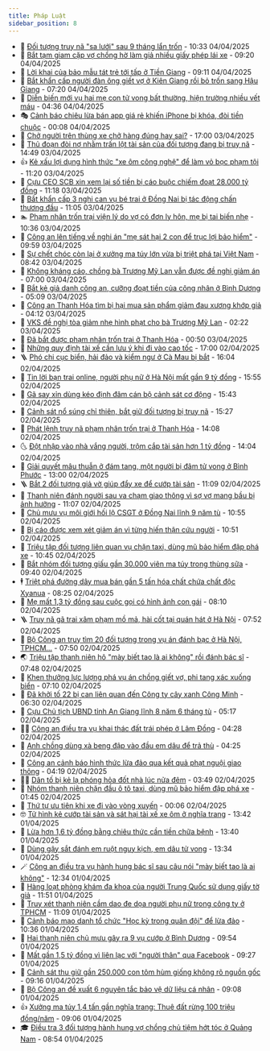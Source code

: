 ```yaml
---
title: Pháp Luật
sidebar_position: 8
---
```


<!-- dantri-phap-luat:START -->
- 🌊 [Đối tượng truy nã &quot;sa lưới&quot; sau 9 tháng lẩn trốn](https://dantri.com.vn/phap-luat/doi-tuong-truy-na-sa-luoi-sau-9-thang-lan-tron-20250404171431689.htm) - 10:33 04/04/2025
- 🐲 [Bắt tạm giam cặp vợ chồng hờ làm giả nhiều giấy phép lái xe](https://dantri.com.vn/phap-luat/bat-tam-giam-cap-vo-chong-ho-lam-gia-nhieu-giay-phep-lai-xe-20250404152354919.htm) - 09:20 04/04/2025
- 🌁 [Lời khai của bảo mẫu tát trẻ tới tấp ở Tiền Giang](https://dantri.com.vn/phap-luat/loi-khai-cua-bao-mau-tat-tre-toi-tap-o-tien-giang-20250404153135543.htm) - 09:11 04/04/2025
- 🎃 [Bắt khẩn cấp người đàn ông giết vợ ở Kiên Giang rồi bỏ trốn sang Hậu Giang](https://dantri.com.vn/phap-luat/bat-khan-cap-nguoi-dan-ong-giet-vo-o-kien-giang-roi-bo-tron-sang-hau-giang-20250404140558656.htm) - 07:20 04/04/2025
- 🦅 [Diễn biến mới vụ hai mẹ con tử vong bất thường, hiện trường nhiều vết máu](https://dantri.com.vn/phap-luat/dien-bien-moi-vu-hai-me-con-tu-vong-bat-thuong-hien-truong-nhieu-vet-mau-20250404102236902.htm) - 04:36 04/04/2025
- 🎭 [Cảnh báo chiêu lừa bán app giá rẻ khiến iPhone bị khóa, đòi tiền chuộc](https://dantri.com.vn/phap-luat/canh-bao-chieu-lua-ban-app-gia-re-khien-iphone-bi-khoa-doi-tien-chuoc-20250404065629074.htm) - 00:08 04/04/2025
- 🤗 [Chở người trên thùng xe chở hàng đúng hay sai?](https://dantri.com.vn/phap-luat/cho-nguoi-tren-thung-xe-cho-hang-dung-hay-sai-20250403181459853.htm) - 17:00 03/04/2025
- 🚀 [Thủ đoạn đòi nợ nhằm trấn lột tài sản của đối tượng đang bị truy nã](https://dantri.com.vn/phap-luat/thu-doan-doi-no-nham-tran-lot-tai-san-cua-doi-tuong-dang-bi-truy-na-20250403203301763.htm) - 14:49 03/04/2025
- 👍 [Kẻ xấu lợi dụng hình thức &quot;xe ôm công nghệ&quot; để làm vỏ bọc phạm tội](https://dantri.com.vn/phap-luat/ke-xau-loi-dung-hinh-thuc-xe-om-cong-nghe-de-lam-vo-boc-pham-toi-20250403180631847.htm) - 11:20 03/04/2025
- 🧐 [Cựu CEO SCB xin xem lại số tiền bị cáo buộc chiếm đoạt 28.000 tỷ đồng](https://dantri.com.vn/phap-luat/cuu-ceo-scb-xin-xem-lai-so-tien-bi-cao-buoc-chiem-doat-28000-ty-dong-20250403174251205.htm) - 11:18 03/04/2025
- 🫶 [Bắt khẩn cấp 3 nghi can vụ bé trai ở Đồng Nai bị tác động chấn thương đầu](https://dantri.com.vn/phap-luat/bat-khan-cap-3-nghi-can-vu-be-trai-o-dong-nai-bi-tac-dong-chan-thuong-dau-20250402185458364.htm) - 11:05 03/04/2025
- 🏊 [Phạm nhân trốn trại viện lý do vợ có đơn ly hôn, mẹ bị tai biến nhẹ](https://dantri.com.vn/phap-luat/pham-nhan-tron-trai-vien-ly-do-vo-co-don-ly-hon-me-bi-tai-bien-nhe-20250403171901582.htm) - 10:36 03/04/2025
- 🌋 [Công an lên tiếng về nghi án &quot;mẹ sát hại 2 con để trục lợi bảo hiểm&quot;](https://dantri.com.vn/phap-luat/cong-an-len-tieng-ve-nghi-an-me-sat-hai-2-con-de-truc-loi-bao-hiem-20250403164545172.htm) - 09:59 03/04/2025
- 👹 [Sự chết chóc còn lại ở xưởng ma túy lớn vừa bị triệt phá tại Việt Nam](https://dantri.com.vn/phap-luat/su-chet-choc-con-lai-o-xuong-ma-tuy-lon-vua-bi-triet-pha-tai-viet-nam-20250403153119025.htm) - 08:42 03/04/2025
- 🫣 [Không kháng cáo, chồng bà Trương Mỹ Lan vẫn được đề nghị giảm án](https://dantri.com.vn/phap-luat/khong-khang-cao-chong-ba-truong-my-lan-van-duoc-de-nghi-giam-an-20250403132627555.htm) - 07:00 03/04/2025
- 🎃 [Bắt kẻ giả danh công an, cưỡng đoạt tiền của công nhân ở Bình Dương](https://dantri.com.vn/phap-luat/bat-ke-gia-danh-cong-an-cuong-doat-tien-cua-cong-nhan-o-binh-duong-20250403115621754.htm) - 05:09 03/04/2025
- 🌝 [Công an Thanh Hóa tìm bị hại mua sản phẩm giảm đau xương khớp giả](https://dantri.com.vn/phap-luat/cong-an-thanh-hoa-tim-bi-hai-mua-san-pham-giam-dau-xuong-khop-gia-20250403105530442.htm) - 04:12 03/04/2025
- 🚀 [VKS đề nghị tòa giảm nhẹ hình phạt cho bà Trương Mỹ Lan](https://dantri.com.vn/phap-luat/vks-de-nghi-toa-giam-nhe-hinh-phat-cho-ba-truong-my-lan-20250403085435641.htm) - 02:22 03/04/2025
- 🥷 [Đã bắt được phạm nhân trốn trại ở Thanh Hóa](https://dantri.com.vn/phap-luat/da-bat-duoc-pham-nhan-tron-trai-o-thanh-hoa-20250403072624580.htm) - 00:50 03/04/2025
- 👺 [Những quy định tài xế cần lưu ý khi đi vào cao tốc](https://dantri.com.vn/phap-luat/nhung-quy-dinh-tai-xe-can-luu-y-khi-di-vao-cao-toc-20250402225340030.htm) - 17:00 02/04/2025
- 🪜 [Phó chi cục biển, hải đảo và kiểm ngư ở Cà Mau bị bắt](https://dantri.com.vn/phap-luat/pho-chi-cuc-bien-hai-dao-va-kiem-ngu-o-ca-mau-bi-bat-20250402221935543.htm) - 16:04 02/04/2025
- 🦄 [Tin lời bạn trai online, người phụ nữ ở Hà Nội mất gần 9 tỷ đồng](https://dantri.com.vn/phap-luat/tin-loi-ban-trai-online-nguoi-phu-nu-o-ha-noi-mat-gan-9-ty-dong-20250402224432927.htm) - 15:55 02/04/2025
- 🦍 [Gã say xỉn dùng kéo định đâm cán bộ cảnh sát cơ động](https://dantri.com.vn/phap-luat/ga-say-xin-dung-keo-dinh-dam-can-bo-canh-sat-co-dong-20250402223542581.htm) - 15:43 02/04/2025
- 🌁 [Cảnh sát nổ súng chỉ thiên, bắt giữ đối tượng bị truy nã](https://dantri.com.vn/phap-luat/canh-sat-no-sung-chi-thien-bat-giu-doi-tuong-bi-truy-na-20250402222331416.htm) - 15:27 02/04/2025
- 💯 [Phát lệnh truy nã phạm nhân trốn trại ở Thanh Hóa](https://dantri.com.vn/phap-luat/phat-lenh-truy-na-pham-nhan-tron-trai-o-thanh-hoa-20250402202919792.htm) - 14:08 02/04/2025
- 🌜 [Đột nhập vào nhà vắng người, trộm cắp tài sản hơn 1 tỷ đồng](https://dantri.com.vn/phap-luat/dot-nhap-vao-nha-vang-nguoi-trom-cap-tai-san-hon-1-ty-dong-20250402195527263.htm) - 14:04 02/04/2025
- 👹 [Giải quyết mâu thuẫn ở đám tang, một người bị đâm tử vong ở Bình Phước](https://dantri.com.vn/phap-luat/giai-quyet-mau-thuan-o-dam-tang-mot-nguoi-bi-dam-tu-vong-o-binh-phuoc-20250402194157041.htm) - 13:00 02/04/2025
- 🪜 [Bắt 2 đối tượng giả vờ giúp đẩy xe để cướp tài sản](https://dantri.com.vn/phap-luat/bat-2-doi-tuong-gia-vo-giup-day-xe-de-cuop-tai-san-20250402175101941.htm) - 11:09 02/04/2025
- 🦩 [Thanh niên đánh người sau va chạm giao thông vì sợ vợ mang bầu bị ảnh hưởng](https://dantri.com.vn/phap-luat/thanh-nien-danh-nguoi-sau-va-cham-giao-thong-vi-so-vo-mang-bau-bi-anh-huong-20250402174934001.htm) - 11:07 02/04/2025
- 💂 [Chủ mưu vụ môi giới hối lộ CSGT ở Đồng Nai lĩnh 9 năm tù](https://dantri.com.vn/phap-luat/chu-muu-vu-moi-gioi-hoi-lo-csgt-o-dong-nai-linh-9-nam-tu-20250402171646099.htm) - 10:55 02/04/2025
- 💃 [Bị cáo được xem xét giảm án vì từng hiến thận cứu người](https://dantri.com.vn/phap-luat/bi-cao-duoc-xem-xet-giam-an-vi-tung-hien-than-cuu-nguoi-20250402172825191.htm) - 10:51 02/04/2025
- 🧐 [Triệu tập đối tượng liên quan vụ chặn taxi, dùng mũ bảo hiểm đập phá xe](https://dantri.com.vn/phap-luat/trieu-tap-doi-tuong-lien-quan-vu-chan-taxi-dung-mu-bao-hiem-dap-pha-xe-20250402171414677.htm) - 10:45 02/04/2025
- 🤗 [Bắt nhóm đối tượng giấu gần 30.000 viên ma túy trong thùng sữa](https://dantri.com.vn/phap-luat/bat-nhom-doi-tuong-giau-gan-30000-vien-ma-tuy-trong-thung-sua-20250402160750065.htm) - 09:40 02/04/2025
- 🕴 [Triệt phá đường dây mua bán gần 5 tấn hóa chất chứa chất độc Xyanua](https://dantri.com.vn/phap-luat/triet-pha-duong-day-mua-ban-gan-5-tan-hoa-chat-chua-chat-doc-xyanua-20250402151524042.htm) - 08:25 02/04/2025
- 🐎 [Mẹ mất 1,3 tỷ đồng sau cuộc gọi có hình ảnh con gái](https://dantri.com.vn/phap-luat/me-mat-13-ty-dong-sau-cuoc-goi-co-hinh-anh-con-gai-20250402143112336.htm) - 08:10 02/04/2025
- 🪜 [Truy nã gã trai xâm phạm mồ mả, hài cốt tại quán hát ở Hà Nội](https://dantri.com.vn/phap-luat/truy-na-ga-trai-xam-pham-mo-ma-hai-cot-tai-quan-hat-o-ha-noi-20250402142253390.htm) - 07:52 02/04/2025
- 🤭 [Bộ Công an truy tìm 20 đối tượng trong vụ án đánh bạc ở Hà Nội, TPHCM...](https://dantri.com.vn/phap-luat/bo-cong-an-truy-tim-20-doi-tuong-trong-vu-an-danh-bac-o-ha-noi-tphcm-20250402131733580.htm) - 07:50 02/04/2025
- 🌏 [Triệu tập thanh niên hô &quot;mày biết tao là ai không&quot; rồi đánh bác sĩ](https://dantri.com.vn/phap-luat/trieu-tap-thanh-nien-ho-may-biet-tao-la-ai-khong-roi-danh-bac-si-20250402140143898.htm) - 07:48 02/04/2025
- 🎃 [Khen thưởng lực lượng phá vụ án chồng giết vợ, phi tang xác xuống biển](https://dantri.com.vn/phap-luat/khen-thuong-luc-luong-pha-vu-an-chong-giet-vo-phi-tang-xac-xuong-bien-20250402134454763.htm) - 07:10 02/04/2025
- 🗽 [Đã khởi tố 22 bị can liên quan đến Công ty cây xanh Công Minh](https://dantri.com.vn/phap-luat/da-khoi-to-22-bi-can-lien-quan-den-cong-ty-cay-xanh-cong-minh-20250402130917324.htm) - 06:30 02/04/2025
- 🌁 [Cựu Chủ tịch UBND tỉnh An Giang lĩnh 8 năm 6 tháng tù](https://dantri.com.vn/phap-luat/cuu-chu-tich-ubnd-tinh-an-giang-linh-8-nam-6-thang-tu-20250402120823620.htm) - 05:17 02/04/2025
- 🧑‍💻 [Công an điều tra vụ khai thác đất trái phép ở Lâm Đồng](https://dantri.com.vn/phap-luat/cong-an-dieu-tra-vu-khai-thac-dat-trai-phep-o-lam-dong-20250402111338633.htm) - 04:28 02/04/2025
- 🌮 [Anh chồng dùng xà beng đập vào đầu em dâu để trả thù](https://dantri.com.vn/phap-luat/anh-chong-dung-xa-beng-dap-vao-dau-em-dau-de-tra-thu-20250402111316006.htm) - 04:25 02/04/2025
- 🤗 [Công an cảnh báo hình thức lừa đảo qua kết quả phạt nguội giao thông](https://dantri.com.vn/phap-luat/cong-an-canh-bao-hinh-thuc-lua-dao-qua-ket-qua-phat-nguoi-giao-thong-20250324165509279.htm) - 04:19 02/04/2025
- 👨‍🏫 [Dân tố bị kẻ lạ phóng hỏa đốt nhà lúc nửa đêm](https://dantri.com.vn/phap-luat/dan-to-bi-ke-la-phong-hoa-dot-nha-luc-nua-dem-20250402101012370.htm) - 03:49 02/04/2025
- 🎉 [Nhóm thanh niên chặn đầu ô tô taxi, dùng mũ bảo hiểm đập phá xe](https://dantri.com.vn/phap-luat/nhom-thanh-nien-chan-dau-o-to-taxi-dung-mu-bao-hiem-dap-pha-xe-20250402082602924.htm) - 01:45 02/04/2025
- 🤗 [Thứ tự ưu tiên khi xe đi vào vòng xuyến](https://dantri.com.vn/phap-luat/thu-tu-uu-tien-khi-xe-di-vao-vong-xuyen-20250402065441144.htm) - 00:06 02/04/2025
- 🤓 [Tử hình kẻ cướp tài sản và sát hại tài xế xe ôm ở nghĩa trang](https://dantri.com.vn/phap-luat/tu-hinh-ke-cuop-tai-san-va-sat-hai-tai-xe-xe-om-o-nghia-trang-20250401201113698.htm) - 13:42 01/04/2025
- 👹 [Lừa hơn 1,6 tỷ đồng bằng chiêu thức cần tiền chữa bệnh](https://dantri.com.vn/phap-luat/lua-hon-16-ty-dong-bang-chieu-thuc-can-tien-chua-benh-20250401193505214.htm) - 13:40 01/04/2025
- 🐘 [Dùng gậy sắt đánh em ruột nguy kịch, em dâu tử vong](https://dantri.com.vn/phap-luat/dung-gay-sat-danh-em-ruot-nguy-kich-em-dau-tu-vong-20250401200344887.htm) - 13:34 01/04/2025
- 🪄 [Công an điều tra vụ hành hung bác sĩ sau câu nói &quot;mày biết tao là ai không&quot;](https://dantri.com.vn/phap-luat/cong-an-dieu-tra-vu-hanh-hung-bac-si-sau-cau-noi-may-biet-tao-la-ai-khong-20250401182451588.htm) - 12:34 01/04/2025
- 💄 [Hàng loạt phòng khám đa khoa của người Trung Quốc sử dụng giấy tờ giả](https://dantri.com.vn/phap-luat/hang-loat-phong-kham-da-khoa-cua-nguoi-trung-quoc-su-dung-giay-to-gia-20250401162805006.htm) - 11:51 01/04/2025
- 🐎 [Truy xét thanh niên cầm dao đe dọa người phụ nữ trong công ty ở TPHCM](https://dantri.com.vn/phap-luat/truy-xet-thanh-nien-cam-dao-de-doa-nguoi-phu-nu-trong-cong-ty-o-tphcm-20250401175339468.htm) - 11:09 01/04/2025
- 💯 [Cảnh báo mạo danh tổ chức &quot;Học kỳ trong quân đội&quot; để lừa đảo](https://dantri.com.vn/phap-luat/canh-bao-mao-danh-to-chuc-hoc-ky-trong-quan-doi-de-lua-dao-20250401171950244.htm) - 10:36 01/04/2025
- 💯 [Hai thanh niên chủ mưu gây ra 9 vụ cướp ở Bình Dương](https://dantri.com.vn/phap-luat/hai-thanh-nien-chu-muu-gay-ra-9-vu-cuop-o-binh-duong-20250401152448119.htm) - 09:54 01/04/2025
- 🌈 [Mất gần 1,5 tỷ đồng vì liên lạc với &quot;người thân&quot; qua Facebook](https://dantri.com.vn/phap-luat/mat-gan-15-ty-dong-vi-lien-lac-voi-nguoi-than-qua-facebook-20250401160546282.htm) - 09:27 01/04/2025
- 🧠 [Cảnh sát thu giữ gần 250.000 con tôm hùm giống không rõ nguồn gốc](https://dantri.com.vn/phap-luat/canh-sat-thu-giu-gan-250000-con-tom-hum-giong-khong-ro-nguon-goc-20250401154517350.htm) - 09:16 01/04/2025
- 🌈 [Bộ Công an đề xuất 6 nguyên tắc bảo vệ dữ liệu cá nhân](https://dantri.com.vn/phap-luat/bo-cong-an-de-xuat-6-nguyen-tac-bao-ve-du-lieu-ca-nhan-20250401151044036.htm) - 09:08 01/04/2025
- 👍 [Xưởng ma túy 1,4 tấn gần nghĩa trang: Thuê đất rừng 100 triệu đồng/năm](https://dantri.com.vn/phap-luat/xuong-ma-tuy-14-tan-gan-nghia-trang-thue-dat-rung-100-trieu-dongnam-20250401152553940.htm) - 09:06 01/04/2025
- 🎓 [Điều tra 3 đối tượng hành hung vợ chồng chủ tiệm hớt tóc ở Quảng Nam](https://dantri.com.vn/phap-luat/dieu-tra-3-doi-tuong-hanh-hung-vo-chong-chu-tiem-hot-toc-o-quang-nam-20250401151527675.htm) - 08:54 01/04/2025<!-- dantri-phap-luat:END -->
